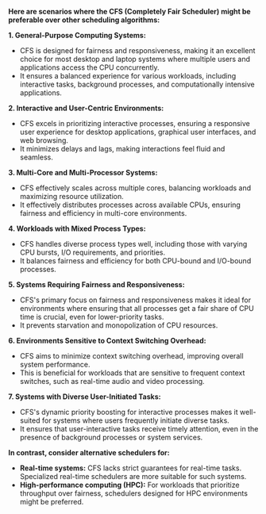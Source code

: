  **Here are scenarios where the CFS (Completely Fair Scheduler) might be preferable over other scheduling algorithms:**

**1. General-Purpose Computing Systems:**

- CFS is designed for fairness and responsiveness, making it an excellent choice for most desktop and laptop systems where multiple users and applications access the CPU concurrently.
- It ensures a balanced experience for various workloads, including interactive tasks, background processes, and computationally intensive applications.

**2. Interactive and User-Centric Environments:**

- CFS excels in prioritizing interactive processes, ensuring a responsive user experience for desktop applications, graphical user interfaces, and web browsing.
- It minimizes delays and lags, making interactions feel fluid and seamless.

**3. Multi-Core and Multi-Processor Systems:**

- CFS effectively scales across multiple cores, balancing workloads and maximizing resource utilization.
- It effectively distributes processes across available CPUs, ensuring fairness and efficiency in multi-core environments.

**4. Workloads with Mixed Process Types:**

- CFS handles diverse process types well, including those with varying CPU bursts, I/O requirements, and priorities.
- It balances fairness and efficiency for both CPU-bound and I/O-bound processes.

**5. Systems Requiring Fairness and Responsiveness:**

- CFS's primary focus on fairness and responsiveness makes it ideal for environments where ensuring that all processes get a fair share of CPU time is crucial, even for lower-priority tasks.
- It prevents starvation and monopolization of CPU resources.

**6. Environments Sensitive to Context Switching Overhead:**

- CFS aims to minimize context switching overhead, improving overall system performance.
- This is beneficial for workloads that are sensitive to frequent context switches, such as real-time audio and video processing.

**7. Systems with Diverse User-Initiated Tasks:**

- CFS's dynamic priority boosting for interactive processes makes it well-suited for systems where users frequently initiate diverse tasks.
- It ensures that user-interactive tasks receive timely attention, even in the presence of background processes or system services.

**In contrast, consider alternative schedulers for:**

- **Real-time systems:** CFS lacks strict guarantees for real-time tasks. Specialized real-time schedulers are more suitable for such systems.
- **High-performance computing (HPC):** For workloads that prioritize throughput over fairness, schedulers designed for HPC environments might be preferred.
